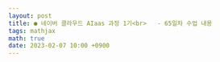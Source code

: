 ```yaml
---
layout: post
title: ● 네이버 클라우드 AIaas 과정 1기<br>   - 65일차 수업 내용
tags: mathjax
math: true
date: 2023-02-07 10:00 +0900
---
```


## 





























